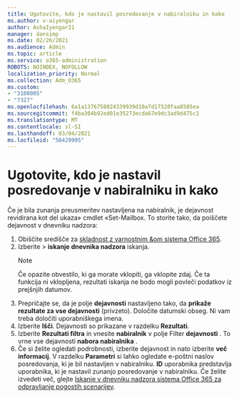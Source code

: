 ```yaml
---
title: Ugotovite, kdo je nastavil posredovanje v nabiralniku in kako
ms.author: v-aiyengar
author: AshaIyengar21
manager: dansimp
ms.date: 02/26/2021
ms.audience: Admin
ms.topic: article
ms.service: o365-administration
ROBOTS: NOINDEX, NOFOLLOW
localization_priority: Normal
ms.collection: Adm_O365
ms.custom:
- "3100005"
- "7327"
ms.openlocfilehash: 6a1a1376758024339939d10a7d17520faa8505ea
ms.sourcegitcommit: f4ba304b92ed01e35273ecda67e9dc3ad9d475c1
ms.translationtype: MT
ms.contentlocale: sl-SI
ms.lasthandoff: 03/04/2021
ms.locfileid: "50429995"
---
```

# <a name="find-out-who-set-up-forwarding-on-a-mailbox-and-how"></a>Ugotovite, kdo je nastavil posredovanje v nabiralniku in kako

Če je bila zunanja preusmeritev nastavljena na nabiralnik, je dejavnost revidirana kot del ukaza» cmdlet «Set-Mailbox. To storite tako, da poiščete dejavnost v dnevniku nadzora:

1. Obiščite središče za [skladnost z varnostnim &om sistema Office 365](https://go.microsoft.com/fwlink/p/?linkid=2077143).
1. Izberite  >  **iskanje dnevnika nadzora** iskanja.
    > [!NOTE]
    > Če opazite obvestilo, ki ga morate vklopiti, ga vklopite zdaj. Če ta funkcija ni vklopljena, rezultati iskanja ne bodo mogli povleči podatkov iz prejšnjih datumov.
1. Prepričajte se, da je polje **dejavnosti** nastavljeno tako, da **prikaže rezultate za vse dejavnosti** (privzeto). Določite datumski obseg. Ni vam treba določiti uporabniškega imena.
1. Izberite **Išči**. Dejavnosti so prikazane v razdelku **Rezultati**.
1. Izberite **Rezultati filtra** in vnesite **nabiralnik** v polje Filter **dejavnosti** . To vrne vse dejavnosti **nabora nabiralnika** .
1. Če si želite ogledati podrobnosti, izberite dejavnost in nato izberite **več informacij**. V razdelku **Parametri** si lahko ogledate e-poštni naslov posredovanja, ki je bil nastavljen v nabiralniku. **ID** uporabnika predstavlja uporabnika, ki je nastavil zunanjo posredovanje v nabiralniku.
Če želite izvedeti več, glejte [Iskanje v dnevniku nadzora sistema Office 365 za odpravljanje pogostih scenarijev](https://go.microsoft.com/fwlink/?linkid=2103944).